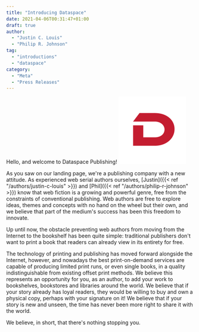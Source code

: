 ```yaml
---
title: "Introducing Dataspace"
date: 2021-04-06T00:31:47+01:00
draft: true
author:
  - "Justin C. Louis"
  - "Philip R. Johnson"
tag:
  - "introductions"
  - "dataspace"
category:
  - "Meta"
  - "Press Releases"
---
```


Hello, and welcome to Dataspace Publishing! ![our logo](/static/img/icon/180x180.png)

As you saw on our landing page, we're a publishing company with a new attitude. As experienced web serial authors ourselves, [Justin]({{< ref "/authors/justin-c-louis" >}}) and [Phil]({{< ref "/authors/philip-r-johnson" >}}) know that web fiction is a growing and powerful genre, free from the constraints of conventional publishing. Web authors are free to explore ideas, themes and concepts with no hand on the wheel but their own, and we believe that part of the medium's success has been this freedom to innovate.

Up until now, the obstacle preventing web authors from moving from the Internet to the bookshelf has been quite simple: traditional publishers don't want to print a book that readers can already view in its entirety for free.

The technology of printing and publishing has moved forward alongside the Internet, however, and nowadays the best print-on-demand services are capable of producing limited print runs, or even single books, in a quality indistinguishable from existing offset print methods. We believe this represents an opportunity for you, as an author, to add your work to bookshelves, bookstores and libraries around the world. We believe that if your story already has loyal readers, they would be willing to buy and own a physical copy, perhaps with your signature on it! We believe that if your story is new and unseen, the time has never been more right to share it with the world.

We believe, in short, that there's nothing stopping you.
